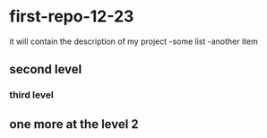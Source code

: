 # first-repo-12-23
it will contain the description of my project
-some list
-another item

## second level

### third level

## one more at the level 2
